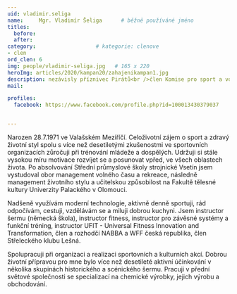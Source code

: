 ```yaml
---
uid: vladimir.seliga
name:     Mgr. Vladimír Šeliga  	# běžně používáné jméno
titles:
  before: 
  after:
category:                   # kategorie: clenove
- clen
ord_clen: 6
img: people/vladimir-seliga.jpg   # 165 x 220
heroImg: articles/2020/kampan20/zahajenikampan1.jpg
description: nezávisly příznivec Pirátů<br />člen Komise pro sport a volný čas města VM<br />člen Místní komise 4 Vyhlídka # kratký popis, max 160 znaků
mail:

profiles:
  facebook: https://www.facebook.com/profile.php?id=100013430379037


---
```


Narozen 28.7.1971 ve Valašském Meziříčí. Celoživotní zájem o sport a zdravý životní styl spolu s více než desetiletými zkušenostmi ve sportovních organizacích zůročuji při trénování mládeže a dospělých. Udržuji si stále vysokou míru motivace rozvíjet se a posunovat vpřed, ve všech oblastech života. Po absolvování Střední průmyslové školy strojnické Vsetín jsem vystudoval obor management volného času a rekreace, následně management životního stylu a učitelskou způsobilost na Fakultě tělesné kultury Univerzity Palackého v Olomouci.

Nadšeně využívám moderní technologie, aktivně denně sportuji, rád odpočívám, cestuji, vzdělávám se a miluji dobrou kuchyni. Jsem instructor šermu (německá škola), instructor fitness, instructor pro závěsné systémy a funkční tréning, instructor UFIT - Universal Fitness Innovation and Transformation, člen a rozhodčí NABBA a WFF česká republika, člen Střeleckého klubu Lešná.

Spolupracuji při organizaci a realizaci sportovních a kulturních akcí. Dobrou životní přípravou pro mne bylo více než desetileté aktivní účinkování v několika skupinách historického a scénického šermu. Pracuji v přední světové společnosti se specializací na chemické výrobky, jejich výrobu a obchodování.
